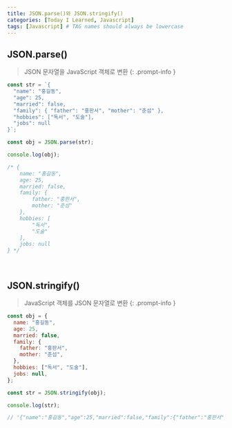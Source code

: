 ```yaml
---
title: JSON.parse()와 JSON.stringify()
categories: [Today I Learned, Javascript]
tags: [Javascript] # TAG names should always be lowercase
---
```


## JSON.parse()

> JSON 문자열을 JavaScript 객체로 변환
{: .prompt-info }

```js
const str = `{
  "name": "홍길동",
  "age": 25,
  "married": false,
  "family": { "father": "홍판서", "mother": "춘섬" },
  "hobbies": ["독서", "도술"],
  "jobs": null
}`;

const obj = JSON.parse(str);

console.log(obj);

/* {
    name: "홍길동",
    age: 25,
    married: false,
    family: {
        father: "홍판서",
        mother: "춘섬"
    },
    hobbies: [
        "독서",
        "도술"
    ],
    jobs: null
} */
```

<br>

## JSON.stringify()

> JavaScript 객체를 JSON 문자열로 변환
{: .prompt-info }

```js
const obj = {
  name: "홍길동",
  age: 25,
  married: false,
  family: {
    father: "홍판서",
    mother: "춘섬",
  },
  hobbies: ["독서", "도술"],
  jobs: null,
};

const str = JSON.stringify(obj);

console.log(str);

// '{"name":"홍길동","age":25,"married":false,"family":{"father":"홍판서","mother":"춘섬"},"hobbies":["독서","도술"],"jobs":null}'
```